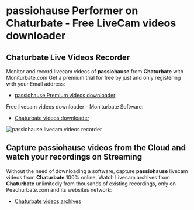 # passiohause Performer on Chaturbate - Free LiveCam videos downloader

## Chaturbate Live Videos Recorder

Monitor and record livecam videos of **passiohause** from **Chaturbate** with Moniturbate.com
Get a premium trial for free by just and only registering with your Email address:
* [passiohause Premium videos downloader](https://moniturbate.com/request-demo-licence-key.html)

Free livecam videos downloader - Moniturbate Software:
* [Chaturbate videos downloader](https://moniturbate.com/moniturbate-download-software.html)

![passiohause livecam videos recorder](https://peachurnet.com/templates/moniturbate-software.png)


## Capture passiohause videos from the Cloud and watch your recordings on Streaming

Without the need of downloading a software, capture **passiohause** livecam videos from **Chaturbate** 100% online.
Watch Livecam archives from **Chaturbate** unlimitedly from thousands of existing recordings, only on Peachurbate.com and its websites network:
* [Chaturbate videos archives](https://peachurnet.com/)